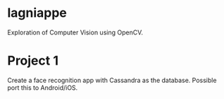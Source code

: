 lagniappe
=========
Exploration of Computer Vision using OpenCV.

Project 1
=========
Create a face recognition app with Cassandra as
the database. Possible port this to Android/iOS.
